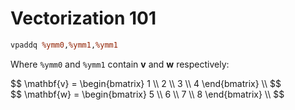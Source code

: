 # Vectorization 101

```perl
vpaddq %ymm0,%ymm1,%ymm1
```

Where `%ymm0` and `%ymm1` contain $\mathbf{v}$ and $\mathbf{w}$ respectively:

<div class="split">
<div class="split-inner">
$$
\mathbf{v} =
  \begin{bmatrix}
    1 \\
	2 \\
	3 \\
	4
  \end{bmatrix} \\
$$
</div>

<div class="split-inner">
$$
\mathbf{w} =
  \begin{bmatrix}
    5 \\
	6 \\
	7 \\
	8
  \end{bmatrix} \\
$$
</div>
</div>
